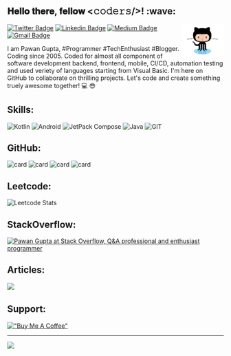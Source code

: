 <h2> 𝐇𝐞𝐥𝐥𝐨 𝐭𝐡𝐞𝐫𝐞, 𝐟𝐞𝐥𝐥𝐨𝐰 <𝚌𝚘𝚍𝚎𝚛𝚜/>! :wave: </h2>

<img align='right' src='https://github.com/pawankgupta-se/pawankgupta-se/blob/main/octocat.gif' width='100"'>

[![Twitter Badge](https://img.shields.io/badge/@pawankgupta__se-pawankgupta_se?style=flat-square&logo=x&logoColor=white&color=black&link=https://twitter.com/pawankgupta_se)](https://twitter.com/pawankgupta_se) [![Linkedin Badge](https://img.shields.io/badge/pawankgupta--se-pawankgupta_se?style=flat-square&logo=linkedin&logoColor=white&color=blue&link=https://www.linkedin.com/in/pawankgupta-se)](https://www.linkedin.com/in/pawankgupta-se/) [![Medium Badge](https://img.shields.io/badge/@pawankgupta.se-pawankgupta_se?style=flat-square&logo=medium&logoColor=white&labelColor=black&color=black&link=https://medium.com/@pawankgupta-se)](https://medium.com/@pawankgupta-se) [![Gmail Badge](https://img.shields.io/badge/pawankgupta.se@gmail.com-pawankgupta_se?style=flat-square&logo=gmail&logoColor=white&labelColor=red&color=red&link=mailto:pawankgupta.se@gmail.com)](mailto:pawankgupta.se@gmail.com)

I am Pawan Gupta, #Programmer #TechEnthusiast #Blogger. Coding since 2005. Coded for almost all component of software development backend, frontend, mobile, CI/CD, automation testing and used veriety of languages starting from Visual Basic. I'm here on GitHub to collaborate on thrilling projects. Let's code and create something truely awesome together! :computer: :sunglasses:


## Skills:
![Kotlin](https://img.shields.io/badge/Kotlin-pawankgupta_se?style=for-the-badge&logo=kotlin&logoColor=white&color=%237f52ff
) ![Android](https://img.shields.io/badge/Android-pawankgupta_se?style=for-the-badge&logo=Android&logoColor=white&color=%233ddc84
) ![JetPack Compose](https://img.shields.io/badge/JetPack%20Compose-pawankgupta_se?style=for-the-badge&logo=jetpackcompose&logoColor=white&color=%234285F4
) ![Java](https://img.shields.io/badge/Java-pawankgupta_se?style=for-the-badge&logo=openjdk&logoColor=white&color=%23E98407
) ![GIT](https://img.shields.io/badge/Git-fc6d26?style=for-the-badge&logo=git&logoColor=white)


## GitHub:
![card](http://github-profile-summary-cards.vercel.app/api/cards/profile-details?username=pawankgupta-se&theme=github)
![card](http://github-profile-summary-cards.vercel.app/api/cards/repos-per-language?username=pawankgupta-se&theme=github)
![card](http://github-profile-summary-cards.vercel.app/api/cards/most-commit-language?username=pawankgupta-se&theme=github)
![card](http://github-profile-summary-cards.vercel.app/api/cards/stats?username=pawankgupta-se&theme=github)

<!--
![Pawan's github stats](https://github-readme-stats.vercel.app/api?username=pawankgupta-se&hide=["issues"]&show_icons=true)
-->

## Leetcode: 
![Leetcode Stats](https://leetcard.jacoblin.cool/pawankgupta-se)


## StackOverflow:
<a href="https://stackoverflow.com/users/1319627/pawan-gupta"><img src="https://stackoverflow.com/users/flair/1319627.png?theme=dark" width="208" height="58" alt="Pawan Gupta at Stack Overflow, Q&amp;A professional and enthusiast programmer" title="Pawan Gupta at Stack Overflow, Q&amp;A professional and enthusiast programmer"></a>


## Articles:
<a target="_blank" href="https://medium.com/@pawankgupta-se"><img src="https://github-read-medium-git-main.pahlevikun.vercel.app/latest?username=@pawankgupta-se&limit=2"/></a>

## Support:
[!["Buy Me A Coffee"](https://www.buymeacoffee.com/assets/img/custom_images/orange_img.png)](https://www.buymeacoffee.com/pawankgupta_se)

---
[![](https://visitcount.itsvg.in/api?id=pawankgupta-se&label=Profile%20Views&color=3&icon=5&pretty=false)](https://visitcount.itsvg.in)
<!--
-->
